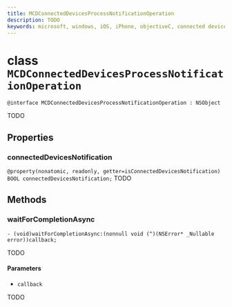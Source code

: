 ```yaml
---
title: MCDConnectedDevicesProcessNotificationOperation
description: TODO
keywords: microsoft, windows, iOS, iPhone, objectiveC, connected devices, Project Rome
---
```


# class `MCDConnectedDevicesProcessNotificationOperation` 

```
@interface MCDConnectedDevicesProcessNotificationOperation : NSObject
```  
TODO

## Properties

### connectedDevicesNotification
`@property(nonatomic, readonly, getter=isConnectedDevicesNotification) BOOL connectedDevicesNotification;`
TODO

## Methods

### waitForCompletionAsync
`- (void)waitForCompletionAsync:(nonnull void (^)(NSError* _Nullable error))callback;`

TODO

#### Parameters 
* `callback` 

TODO